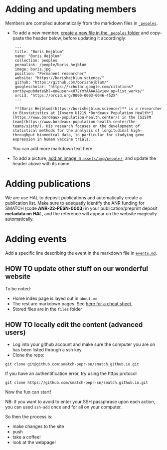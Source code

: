 # Adding and updating members

Members are compiled automatically from the markdown files in [`_peoples`](https://github.com/smatch-pepr-sn/smatch-pepr-sn.github.io/tree/gh-pages/_peoples).

 - To add a new member, [create a new file in the `_peoples` folder](https://github.com/smatch-pepr-sn/smatch-pepr-sn.github.io/new/gh-pages/_peoples) and copy-paste the header below, before updating it accordingly:
   
        ---
        title: "Boris Hejblum"
        name: "Boris Hejblum"
        collection: peoples
        permalink: /people/boris_hejblum
        image: boris.jpg
        position: "Permanent researcher"
        website: "https://borishejblum.science/"
        github: "https://github.com/borishejblum/"
        googlescholar: "https://scholar.google.com/citations?sortby=pubdate&hl=en&user=xU72YmYAAAAJ&view_op=list_works/"
        orcid: "https://orcid.org/0000-0003-0646-452X"
        ---

        **[Boris Hejblum](https://borishejblum.science/)** is a researcher in Biostatistics at [Inserm U1219 *Bordeaux Population Health*](https://www.bordeaux-population-health.center/) in the [SISTM team](https://www.bordeaux-population-health.center/the-teams/sistm/). His research focuses on the development of statistical methods for the analysis of longitudinal high-throughput biomedical data, in particular for studying gene expression in human vaccine trials.

    You can add more markdown text here.

- To add a picture, [add an image in `assets/img/people/`](https://github.com/smatch-pepr-sn/smatch-pepr-sn.github.io/upload/gh-pages/assets/img/people), and update the
  header above with its name

# Adding publications

We are use HAL to deposit publications and automatically create a publication list. 
Make sure to adequatly identify the ANR funding for SMATCH (code **ANR-22-PESN-0003**) in 
your publication/preprint deposit **metadata on *HAL***, and the reference will appear on the 
website ~~magically~~ automatically.

# Adding events

Add a specific line describing the event in the markdown file in [`events.md`](https://github.com/smatch-pepr-sn/smatch-pepr-sn.github.io/edit/gh-pages/events.md).



## HOW TO update other stuff on our wonderful website

To be noted:
* Home index page is layed out in `about.md`
* The rest are markdown pages. See [here for a cheat sheet.](https://www.markdownguide.org/cheat-sheet/)
* Stored files are in the `files` folder




## HOW TO locally edit the content (advanced users)

* Log into your github account and make sure the computer you are on has been listed through a ssh key
* Clone the repo:

`git clone git@github.com:smatch-pepr-sn/smatch.github.io.git`

If you have an authentification error,  try using the https protocol

`git clone https://github.com/smatch-pepr-sn/smatch.github.io.git`


Now the fun can start!

NB: if you want to avoid to enter your SSH passphrase upon each action, you can used `ssh-add` once and for all on your computer.


So then the process is:
- make changes to the site
- push
- take a coffee!
- look at the webpage!

